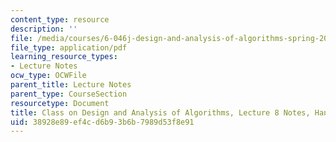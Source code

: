 ```yaml
---
content_type: resource
description: ''
file: /media/courses/6-046j-design-and-analysis-of-algorithms-spring-2015/38928e89ef4cd6b93b6b7989d53f8e91_MIT6_046JS15_writtenlec8.pdf
file_type: application/pdf
learning_resource_types:
- Lecture Notes
ocw_type: OCWFile
parent_title: Lecture Notes
parent_type: CourseSection
resourcetype: Document
title: Class on Design and Analysis of Algorithms, Lecture 8 Notes, Handwritten
uid: 38928e89-ef4c-d6b9-3b6b-7989d53f8e91
---
```

